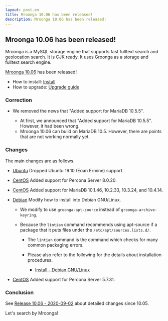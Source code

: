 ```yaml
---
layout: post.en
title: Mroonga 10.06 has been released!
description: Mroonga 10.06 has been released!
---
```


## Mroonga 10.06 has been released!

Mroonga is a MySQL storage engine that supports fast fulltext search
and geolocation search. It is CJK ready. It uses Groonga as a storage
and fulltext search engine.

[Mroonga 10.06](/docs/news.html#release-10-06) has been released!

* How to install: [Install](/docs/install.html)
* How to upgrade: [Upgrade guide](/docs/upgrade.html)

### Correction

* We removed the news that "Added support for MariaDB 10.5.5".

  * At first, we announced that "Added support for MariaDB 10.5.5". However, it had been wrong.
  * Mroonga 10.06 can build on MariaDB 10.5. However, there are points that are not working normally yet.

### Changes

The main changes are as follows.

* [Ubuntu](/docs/install/ubuntu) Dropped Ubuntu 19.10 (Eoan Ermine) support.

* [CentOS](/docs/install/centos) Added support for Percona Server 8.0.20.

* [CentOS](/docs/install/centos) Added support for MariaDB 10.1.46, 10.2.33, 10.3.24, and 10.4.14.

* [Debian](/docs/install/debian) Modify how to install into Debian GNU/Linux.

  * We modify to use `groonga-apt-source` instead of `groonga-archive-keyring`.
  * Because the `lintian` command recommends using apt-source if a package that it puts files under the `/etc/apt/sources.lists.d/`.

    * The `lintian` command is the command which checks for many common packaging errors.
    * Please also refer to the following for the details about installation procedures.

      * [Install - Debian GNU/Linux](/docs/install/debian)

* [CentOS](/docs/install/centos) Added support for Percona Server 5.7.31.

### Conclusion

See [Release 10.06 - 2020-09-02](/docs/news.html#release-10-06) about detailed changes since 10.05.

Let's search by Mroonga!
